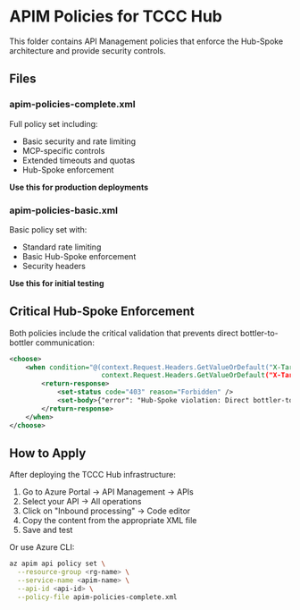 # APIM Policies for TCCC Hub

This folder contains API Management policies that enforce the Hub-Spoke architecture and provide security controls.

## Files

### apim-policies-complete.xml
Full policy set including:
- Basic security and rate limiting
- MCP-specific controls
- Extended timeouts and quotas
- Hub-Spoke enforcement

**Use this for production deployments**

### apim-policies-basic.xml
Basic policy set with:
- Standard rate limiting
- Basic Hub-Spoke enforcement
- Security headers

**Use this for initial testing**

## Critical Hub-Spoke Enforcement

Both policies include the critical validation that prevents direct bottler-to-bottler communication:

```xml
<choose>
    <when condition="@(context.Request.Headers.GetValueOrDefault("X-Target-Bottler","") != "" && 
                       context.Request.Headers.GetValueOrDefault("X-Target-Bottler","") != context.Variables.GetValueOrDefault<string>("bottlerId"))">
        <return-response>
            <set-status code="403" reason="Forbidden" />
            <set-body>{"error": "Hub-Spoke violation: Direct bottler-to-bottler communication is not allowed"}</set-body>
        </return-response>
    </when>
</choose>
```

## How to Apply

After deploying the TCCC Hub infrastructure:

1. Go to Azure Portal → API Management → APIs
2. Select your API → All operations
3. Click on "Inbound processing" → Code editor
4. Copy the content from the appropriate XML file
5. Save and test

Or use Azure CLI:
```bash
az apim api policy set \
  --resource-group <rg-name> \
  --service-name <apim-name> \
  --api-id <api-id> \
  --policy-file apim-policies-complete.xml
```